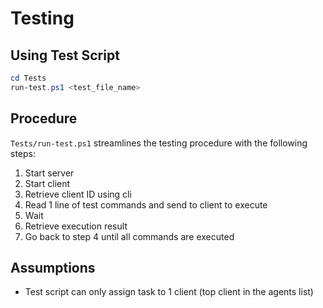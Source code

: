 # Testing

## Using Test Script

```powershell
cd Tests
run-test.ps1 <test_file_name>
```

## Procedure

`Tests/run-test.ps1` streamlines the testing procedure with the following steps:
1. Start server
2. Start client
3. Retrieve client ID using cli
4. Read 1 line of test commands and send to client to execute
5. Wait
6. Retrieve execution result
7. Go back to step 4 until all commands are executed

## Assumptions
- Test script can only assign task to 1 client (top client in the agents list)
